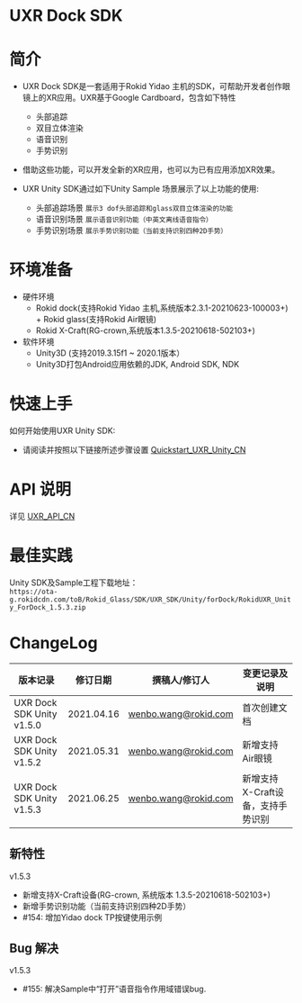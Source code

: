 
# UXR Dock SDK

# 简介
* UXR Dock SDK是一套适用于Rokid Yidao 主机的SDK，可帮助开发者创作眼镜上的XR应用。UXR基于Google Cardboard，包含如下特性
    * 头部追踪
    * 双目立体渲染
    * 语音识别
    * 手势识别

* 借助这些功能，可以开发全新的XR应用，也可以为已有应用添加XR效果。

* UXR Unity SDK通过如下Unity Sample 场景展示了以上功能的使用:
    * 头部追踪场景  `展示3 dof头部追踪和glass双目立体渲染的功能` 
    * 语音识别场景  `展示语音识别功能（中英文离线语音指令）`
	* 手势识别场景  `展示手势识别功能（当前支持识别四种2D手势）`

# 环境准备
  * 硬件环境
    *  Rokid dock(支持Rokid Yidao 主机,系统版本2.3.1-20210623-100003+) + Rokid glass(支持Rokid Air眼镜)
    *  Rokid X-Craft(RG-crown,系统版本1.3.5-20210618-502103+)
  * 软件环境
    *  Unity3D (支持2019.3.15f1 ~ 2020.1版本）
    *  Unity3D打包Android应用依赖的JDK, Android SDK, NDK

# 快速上手
如何开始使用UXR Unity SDK:

* 请阅读并按照以下链接所述步骤设置
 [Quickstart\_UXR\_Unity\_CN](./Quickstart_UXR_Unity_CN.md) 

# API 说明

详见 [UXR\_API\_CN](./UXR_API_CN.md) 


# 最佳实践
Unity SDK及Sample工程下载地址：  
``https://ota-g.rokidcdn.com/toB/Rokid_Glass/SDK/UXR_SDK/Unity/forDock/RokidUXR_Unity_ForDock_1.5.3.zip``


# ChangeLog

| 版本记录                      | 修订日期     | 撰稿人/修订人          | 变更记录及说明  |
| --------                     | ---------- | -------------------- | ------------- |
| UXR Dock SDK Unity v1.5.0    | 2021.04.16 | wenbo.wang@rokid.com | 首次创建文档    |
| UXR Dock SDK Unity v1.5.2    | 2021.05.31 | wenbo.wang@rokid.com | 新增支持Air眼镜 |
| UXR Dock SDK Unity v1.5.3    | 2021.06.25 | wenbo.wang@rokid.com | 新增支持X-Craft设备，支持手势识别 |


## 新特性

v1.5.3
* 新增支持X-Craft设备(RG-crown, 系统版本 1.3.5-20210618-502103+)
* 新增手势识别功能（当前支持识别四种2D手势）
* #154: 增加Yidao dock TP按键使用示例


## Bug 解决

v1.5.3
* #155: 解决Sample中“打开”语音指令作用域错误bug.

